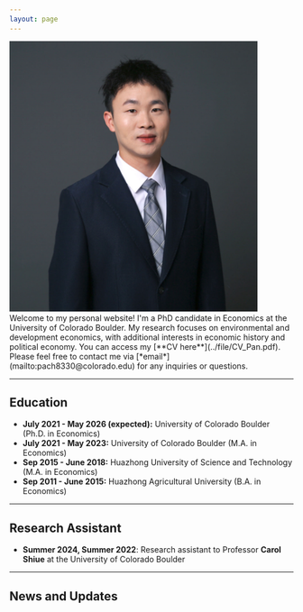 ```yaml
---
layout: page
---
```


<img src="images/my_profile1.png"  class="floatpic" width="440" height="480"> 
Welcome to my personal website! I'm a PhD candidate in Economics at the University of Colorado Boulder. My research focuses on environmental and development economics, with additional interests in economic history and political economy. You can access my [**CV here**](../file/CV_Pan.pdf). Please feel free to contact me via [*email*](mailto:pach8330@colorado.edu) for any inquiries or questions.

---

## Education
- **July 2021 - May 2026 (expected):** University of Colorado Boulder (Ph.D. in Economics)
- **July 2021 - May 2023:** University of Colorado Boulder (M.A. in Economics)
- **Sep 2015 - June 2018:** Huazhong University of Science and Technology (M.A. in Economics)
- **Sep 2011 - June 2015:** Huazhong Agricultural University (B.A. in Economics)

---

## Research Assistant
- **Summer 2024, Summer 2022**: Research assistant to Professor **Carol Shiue** at the University of Colorado Boulder

---
## News and Updates




